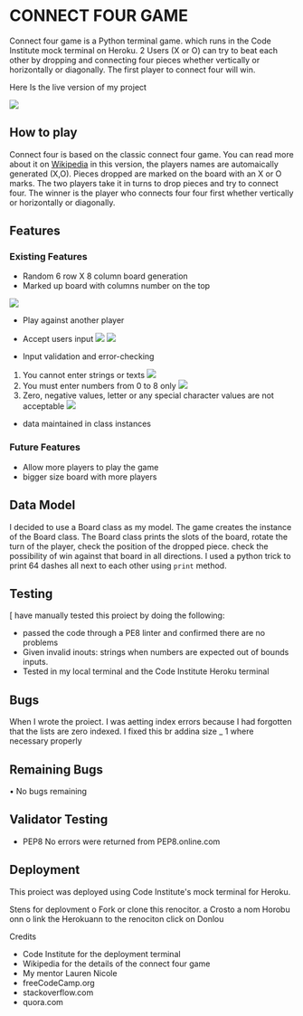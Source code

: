 # CONNECT FOUR GAME
Connect four game  is a Python terminal game. which runs in the Code Institute mock terminal on Heroku. 2 Users (X or O) can try to beat each other by dropping and connecting four pieces whether vertically or horizontally or diagonally. The first player to connect four will win.

Here Is the live version of my project

![](/screenshots/a.png)

## How to play
Connect four is based on the classic connect four game. You can read more about it on [Wikipedia](https://en.wikipedia.org/wiki/Connect_Four) 
in this version, the players names are automaically generated (X,O).
Pieces dropped are marked on the board with an X or O marks.
The two players take it in turns to drop pieces and try to connect four.
The winner is the player who connects four four first whether vertically or horizontally or diagonally.

## Features
### Existing Features
- Random 6 row X 8 column board generation
- Marked up board with columns number on the top

![](/screenshots/b.png)

- Play against another player
- Accept users input
![](/screenshots/c.png)
![](/screenshots/d.png)

- Input validation and error-checking
1. You cannot enter strings or texts
![](/screenshots/e.png)
2. You must enter numbers from 0 to 8 only
![](/screenshots/f.png)
3. Zero, negative values, letter or any special character values are not acceptable
![](/screenshots/i.png)

- data maintained in class instances

### Future Features
- Allow more players to play the game
- bigger size board with more players 

## Data Model 
I decided to use a Board class as my model. The game creates the instance of the Board class. 
The Board class prints the slots of the board, rotate the turn of the player, check the position of the dropped piece. check the possibility of win against that board in all directions.
I used a python trick to print 64 dashes all next to each other using `print` method.

## Testing
[ have manually tested this proiect by doing the following:
- passed the code through a PE8 linter and confirmed there are no problems
- Given invalid inouts: strings when numbers are expected out of bounds inputs.
- Tested in my local terminal and the Code Institute Heroku terminal

## Bugs 
When I wrote the proiect. I was aetting index errors because I had forgotten that the lists are zero indexed. I fixed
this br addina size _ 1 where necessary
properly

## Remaining Bugs
• No bugs remaining

## Validator Testing
- PEP8
No errors were returned from PEP8.online.com

## Deployment
This proiect was deployed using Code Institute's mock terminal for Heroku.

Stens for deplovment
o Fork or clone this renocitor.
a Crosto a nom Horobu onn
o link the Herokuann to the renociton
click on Donlou

Credits
- Code Institute for the deployment terminal
- Wikipedia for the details of the connect four game
- My mentor Lauren Nicole
- freeCodeCamp.org
- stackoverflow.com
- quora.com
